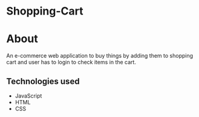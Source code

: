 # Shopping-Cart
# About
An e-commerce web application to buy things by adding them to shopping cart and user has to login to check items in the cart.
<h2>Technologies used</h2>
<ul>
<li>JavaScript</li>
<li>HTML</li>
<li>CSS</li>
</ul>
